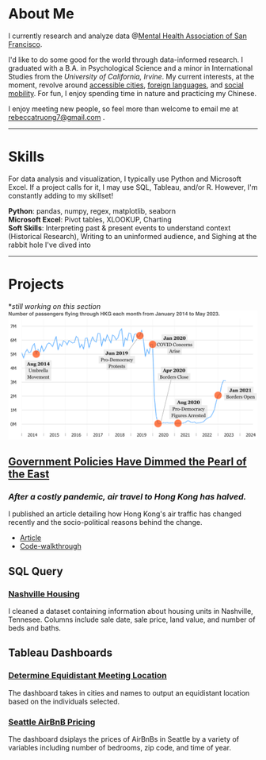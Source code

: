 # About Me
I currently research and analyze data @[Mental Health Association of San Francisco](https://www.mentalhealthsf.org/). 

I'd like to do some good for the world through data-informed research. I graduated with a B.A. in Psychological Science and a minor in International Studies from the *University of California, Irvine*. My current interests, at the moment, revolve around [accessible cities](https://www.youtube.com/c/NotJustBikes), [foreign languages](https://www.italki.com), and [social mobility](https://opportunityinsights.org/). For fun, I enjoy spending time in nature and practicing my Chinese. 

I enjoy meeting new people, so feel more than welcome to email me at [rebeccatruong7@gmail.com](mailto:rebeccatruong7@gmail.com) . 

---

# Skills
For data analysis and visualization, I typically use Python and Microsoft Excel. If a project calls for it, I may use SQL, Tableau, and/or R. However, I'm constantly adding to my skillset!

**Python**: pandas, numpy, regex, matplotlib, seaborn   
**Microsoft Excel**: Pivot tables, XLOOKUP, Charting   
**Soft Skills**: Interpreting past & present events to understand context (Historical Research), Writing to an uninformed audience, and Sighing at the rabbit hole I've dived into

---

# Projects
**still working on this section*
[![Hong Kong Air Traffic Timeline!](assets/img/hkthumbnail_small.png)](https://medium.com/@rebecca.truong)
## [Government Policies Have Dimmed the Pearl of the East](https://medium.com/@rebecca.truong)   
### *After a costly pandemic, air travel to Hong Kong has halved.*
I published an article detailing how Hong Kong's air traffic has changed recently and the socio-political reasons behind the change.   
- [Article](https://medium.com/@rebecca.truong)
- [Code-walkthrough](https://github.com/rebeccatruong7/Data-Projects/blob/main/HKG%20Code%20Walkthrough.ipynb)

## SQL Query
### [Nashville Housing](https://github.com/rebeccatruong7/Data-Projects/blob/main/Nashville%20Housing%20Data%20Cleaning%20Queries.sql) 
I cleaned a dataset containing information about housing units in Nashville, Tennesee. Columns include sale date, sale price, land value, and number of beds and baths. 

## Tableau Dashboards
### [Determine Equidistant Meeting Location](https://public.tableau.com/views/NextAlumniMeeting/Dashboard1?:language=en-US&:display_count=n&:origin=viz_share_link) 
The dashboard takes in cities and names to output an equidistant location based on the individuals selected. 
### [Seattle AirBnB Pricing](https://public.tableau.com/views/AirBnBFullProject_16555083090270/Dashboard1?:language=en-US&:display_count=n&:origin=viz_share_link ) 
The dashboard dsiplays the prices of AirBnBs in Seattle by a variety of variables including number of bedrooms, zip code, and time of year. 
 
